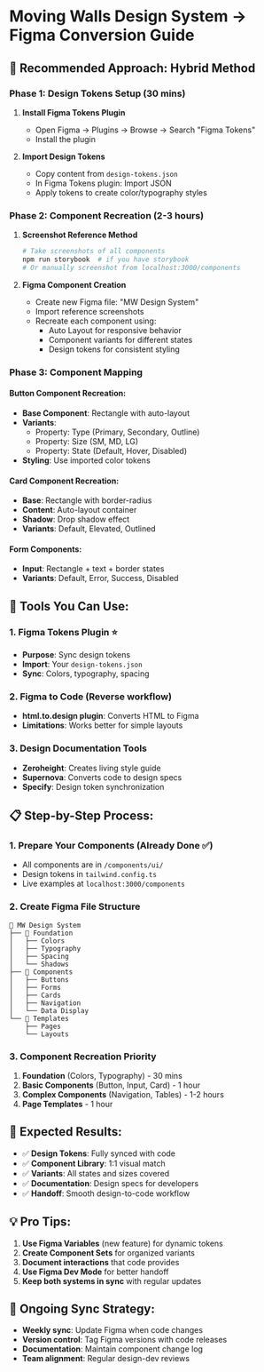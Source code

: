 # Moving Walls Design System → Figma Conversion Guide

## 🎯 Recommended Approach: Hybrid Method

### Phase 1: Design Tokens Setup (30 mins)
1. **Install Figma Tokens Plugin**
   - Open Figma → Plugins → Browse → Search "Figma Tokens"
   - Install the plugin

2. **Import Design Tokens**
   - Copy content from `design-tokens.json`
   - In Figma Tokens plugin: Import JSON
   - Apply tokens to create color/typography styles

### Phase 2: Component Recreation (2-3 hours)
1. **Screenshot Reference Method**
   ```bash
   # Take screenshots of all components
   npm run storybook  # if you have storybook
   # Or manually screenshot from localhost:3000/components
   ```

2. **Figma Component Creation**
   - Create new Figma file: "MW Design System"
   - Import reference screenshots
   - Recreate each component using:
     - Auto Layout for responsive behavior
     - Component variants for different states
     - Design tokens for consistent styling

### Phase 3: Component Mapping

#### Button Component Recreation:
- **Base Component**: Rectangle with auto-layout
- **Variants**: 
  - Property: Type (Primary, Secondary, Outline)
  - Property: Size (SM, MD, LG)
  - Property: State (Default, Hover, Disabled)
- **Styling**: Use imported color tokens

#### Card Component Recreation:
- **Base**: Rectangle with border-radius
- **Content**: Auto-layout container
- **Shadow**: Drop shadow effect
- **Variants**: Default, Elevated, Outlined

#### Form Components:
- **Input**: Rectangle + text + border states
- **Variants**: Default, Error, Success, Disabled

## 🔧 Tools You Can Use:

### 1. Figma Tokens Plugin ⭐
- **Purpose**: Sync design tokens
- **Import**: Your `design-tokens.json`
- **Sync**: Colors, typography, spacing

### 2. Figma to Code (Reverse workflow)
- **html.to.design plugin**: Converts HTML to Figma
- **Limitations**: Works better for simple layouts

### 3. Design Documentation Tools
- **Zeroheight**: Creates living style guide
- **Supernova**: Converts code to design specs
- **Specify**: Design token synchronization

## 📋 Step-by-Step Process:

### 1. Prepare Your Components (Already Done ✅)
- All components are in `/components/ui/`
- Design tokens in `tailwind.config.ts`
- Live examples at `localhost:3000/components`

### 2. Create Figma File Structure
```
📁 MW Design System
├── 🎨 Foundation
│   ├── Colors
│   ├── Typography  
│   ├── Spacing
│   └── Shadows
├── 🧩 Components
│   ├── Buttons
│   ├── Forms
│   ├── Cards
│   ├── Navigation
│   └── Data Display
└── 📱 Templates
    ├── Pages
    └── Layouts
```

### 3. Component Recreation Priority
1. **Foundation** (Colors, Typography) - 30 mins
2. **Basic Components** (Button, Input, Card) - 1 hour  
3. **Complex Components** (Navigation, Tables) - 1-2 hours
4. **Page Templates** - 1 hour

## 🎯 Expected Results:
- ✅ **Design Tokens**: Fully synced with code
- ✅ **Component Library**: 1:1 visual match
- ✅ **Variants**: All states and sizes covered
- ✅ **Documentation**: Design specs for developers
- ✅ **Handoff**: Smooth design-to-code workflow

## 💡 Pro Tips:
1. **Use Figma Variables** (new feature) for dynamic tokens
2. **Create Component Sets** for organized variants
3. **Document interactions** that code provides
4. **Use Figma Dev Mode** for better handoff
5. **Keep both systems in sync** with regular updates

## 🔄 Ongoing Sync Strategy:
- **Weekly sync**: Update Figma when code changes
- **Version control**: Tag Figma versions with code releases  
- **Documentation**: Maintain component change log
- **Team alignment**: Regular design-dev reviews
